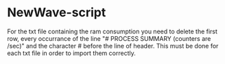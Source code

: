 # NewWave-script
For the txt file containing the ram consumption you need to delete the first row, every occurrance of the line "# PROCESS SUMMARY (counters are /sec)" and the character # before the line of header. This must be done for each txt file in order to import them correctly.
